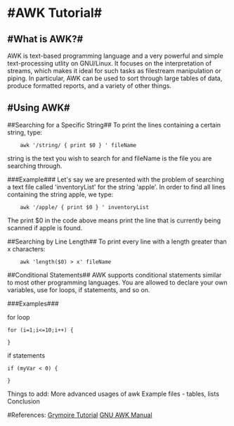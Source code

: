#AWK Tutorial#
============

#What is AWK?#
-----------
AWK is text-based programming language and a very powerful and simple text-processing utlity on GNU/Linux.
It focuses on the interpretation of streams, which makes it ideal for such tasks as filestream manipulation or piping.
In particular, AWK can be used to sort through large tables of data, produce formatted reports, and a variety of other things.

#Using AWK#
-------------
##Searching for a Specific String##
To print the lines containing a certain string, type:

```
	awk '/string/ { print $0 } ' fileName
```
string is the text you wish to search for and fileName is the file you are searching through.

###Example###
Let's say we are presented with the problem of searching a text file called 'inventoryList' for the string 'apple'.
In order to find all lines containing the string apple, we type:

```
	awk '/apple/ { print $0 } ' inventoryList
```
The print $0 in the code above means print the line that is currently being scanned if apple is found.

##Searching by Line Length##
To print every line with a length greater than x characters:
```
	awk 'length($0) > x' fileName
```

##Conditional Statements##
AWK supports conditional statements similar to most other programming languages.
You are allowed to declare your own variables, use for loops, if statements, and so on.

###Examples###

for loop
```
for (i=1;i<=10;i++) {
	
}
```

if statements
```
if (myVar < 0) {
	
}
```


Things to add:
More advanced usages of awk
Example files - tables, lists
Conclusion


#References:
[Grymoire Tutorial](http://www.grymoire.com/Unix/Awk.html#uh-7)
[GNU AWK Manual](https://www.gnu.org/software/gawk/manual/html_node/)
